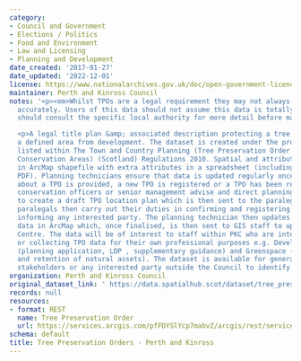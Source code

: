 ```yaml
---
category:
- Council and Government
- Elections / Politics
- Food and Environment
- Law and Licensing
- Planning and Development
date_created: '2017-01-27'
date_updated: '2022-12-01'
license: https://www.nationalarchives.gov.uk/doc/open-government-licence/version/3/
maintainer: Perth and Kinross Council
notes: '<p><em>Whilst TPOs are a legal requirement they may not always be digitised
  accurately. Users of this data should not assume this data is totally accurate and
  should consult the specific local authority for more detail before making any decisions</em></p>

  <p>A legal title plan &amp; associated description protecting a tree or trees within
  a defined area from development. The dataset is created under the provisions as
  listed within The Town and Country Planning (Tree Preservation Order and Trees in
  Conservation Areas) (Scotland) Regulations 2010. Spatial and attribute data is maintained
  in ArcMap shapefile with extra attributes in a spreadsheet (including link to TPO
  PDF). Planning technicians ensure that data is updated regularly once new information
  about a TPO is provided, a new TPO is registered or a TPO has been removed. The
  conservation officers or senior management advise and direct planning technicians
  to create a draft TPO location plan which is then sent to the paralegal team. The
  paralegals then carry out their duties in confirming and registering the TPO and
  informing any interested party. The planning technician then updates the spatial
  data in ArcMap which, once finalised, is then sent to GIS staff to update into Location
  Centre. The data will be of interest to staff within PKC who are interested in identifying
  or collecting TPO data for their own professional purposes e.g. Development Management
  (planning application, LDP , supplementary guidance) and Greenspace (maintenance
  and retention of natural assets). The dataset is available for general public use,
  stakeholders or any interested party outside the Council to identify TPOs.</p>'
organization: Perth and Kinross Council
original_dataset_link: ' https://data.spatialhub.scot/dataset/tree_preservation_orders-pk'
records: null
resources:
- format: REST
  name: Tree Preservation Order
  url: https://services.arcgis.com/pfFDYSlYcp7mabvZ/arcgis/rest/services/Tree_Preservation_Order/FeatureServer
schema: default
title: Tree Preservation Orders - Perth and Kinross
---
```

